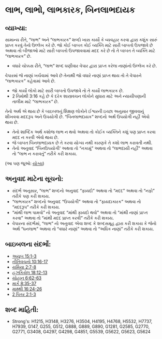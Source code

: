 # લાભ, લાભો, લાભકારક, બિનલાભદાયક 

## વ્યાખ્યા: 

સામાન્ય રીતે, “લાભ” અને “લાભકારક” શબ્દો ખાસ કાર્યો કે વ્યવહાર કરવા દ્વારા કશુંક સારું પ્રાપ્ત કરવું તેનો ઉલ્લેખ કરે છે.
જો કોઈ બાબત કોઈ વ્યક્તિ માટે સારી બાબતો ઉપજાવે છે અથવા તો બીજાઓ માટે સારી બાબતો ઉપજાવવામાં મદદ કરે છે તો તે બાબત તે વ્યક્તિ માટે “લાભકારક” છે.

* વધારે ચોક્કસ રીતે, “લાભ” શબ્દ ઘણીવાર વેપાર દ્વારા પ્રાપ્ત કરેલા નાણાંનો ઉલ્લેખ કરે છે.

વેપારમાં જે નાણાં ખર્ચવામાં આવે છે તેનાથી જો વધારે નાણાં પ્રાપ્ત થાય તો તે વેપારને “લાભકારક” કહેવામાં આવે છે.

* જો કાર્યો લોકો માટે સારી બાબતો ઉપજાવે તો તે કાર્યો લાભકારક છે.
* 2 તિમોથી 3:16 કહે છે કે દરેક શાસ્ત્રવચન લોકોને સુધારા માટે અને ન્યાયીપણાની તાલીમ માટે “લાભકારક” છે.

તેનો અર્થ એ થાય છે કે બાઇબલનું શિક્ષણ લોકોને ઈશ્વરની ઇચ્છા અનુસાર જીવવાનું શીખવવા મદદરૂપ અને ઉપયોગી છે.
“બિનલાભદાયક” શબ્દનો અર્થ ઉપયોગી નહીં એવો થાય છે.

* તેનો શાબ્દિક અર્થ કશોજ લાભ ન થવો અથવા તો કોઈક વ્યક્તિને કશું પણ પ્રાપ્ત કરવા મદદ ન કરવી એવો થાય છે.
* જે બાબત બિનલાભદાયક છે તે કરવા યોગ્ય નથી કારણકે તે કશો લાભ કરાવતી નથી.
* તેનો અનુવાદ “બિનઉપયોગી’ અથવા તો “નકામું” અથવા તો “લાભદાયી નહીં” અથવા તો “લાભ ન કરાવતું” તરીકે કરી શકાય.

(આ પણ જૂઓ: [યોગ્ય](../kt/worthy.md))

## અનુવાદ માટેના સૂચનો: 

* સંદર્ભ અનુસાર, “લાભ” શબ્દનો અનુવાદ “ફાયદો” અથવા તો “મદદ” અથવા તો “નફો” તરીકે પણ કરી શકાય.
* “લાભકારક” શબ્દનો અનુવાદ “ઉપયોગી” અથવા તો “ફાયદાકારક” અથવા તો “મદદરૂપ” તરીકે કરી શકાય.
* “માંથી લાભ પામવો” નો અનુવાદ “માંથી ફાયદો થવો” અથવા તો “માંથી નાણાં પ્રાપ્ત કરવા” અથવા તો “માંથી મદદ પ્રાપ્ત કરવી” તરીકે કરી શકાય.
* વેપારના સંદર્ભમાં, “લાભ” નો અનુવાદ એવા શબ્દ કે શબ્દસમૂહ દ્વારા કરી શકાય કે જેનો અર્થ “ધનલાભ” અથવા તો “વધારે નાણાં” અથવા તો “અધિક નાણાં” તરીકે કરી શકાય.

## બાઇબલના સંદર્ભો: 

* [અયૂબ 15:1-3](rc://gu/tn/help/job/15/01)
* [નીતિવચનો 10:16-17](rc://gu/tn/help/pro/10/16)
* [યર્મિયા 2:7-8](rc://gu/tn/help/jer/02/07)
* [હઝકિયેલ 18:12-13](rc://gu/tn/help/ezk/18/12)
* [યોહાન 6:62-63](rc://gu/tn/help/jhn/06/62)
* [માર્ક 8:35-37](rc://gu/tn/help/mrk/08/35)
* [માથ્થી 16:24-26](rc://gu/tn/help/mat/16/24)
* [2 પિતર 2:1-3](rc://gu/tn/help/2pe/02/01)

## શબ્દ માહિતી: 

* Strong's: H1215, H3148, H3276, H3504, H4195, H4768, H5532, H7737, H7939, G147, G255, G512, G888, G889, G890, G1281, G2585, G2770, G2771, G3408, G4297, G4298, G4851, G5539, G5622, G5623, G5624
